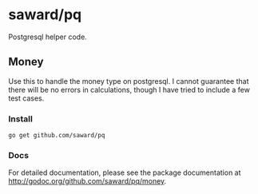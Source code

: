 # saward/pq

Postgresql helper code.

## Money

Use this to handle the money type on postgresql.  I cannot guarantee that there will be no errors in calculations, though I have tried to include a few test cases.

### Install

	go get github.com/saward/pq

### Docs

For detailed documentation, please see the package
documentation at <http://godoc.org/github.com/saward/pq/money>.
